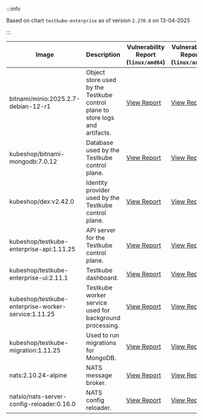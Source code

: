 :::info

Based on chart `testkube-enterprise` as of version `2.270.0` on 13-04-2025

:::

| Image | Description | Vulnerability Report (`linux/amd64`) | Vulnerability Report (`linux/arm64`) | Docker Image |
|-------|-------------|----------------------------------------|----------------------------------------|--------------|
| bitnami/minio:2025.2.7-debian-12-r1 | Object store used by the Testkube control plane to store logs and artifacts. | [View Report](./minio-2025.2.7-debian-12-r1_linux_amd64.md) | [View Report](./minio-2025.2.7-debian-12-r1_linux_arm64.md) | [View Image](https://hub.docker.com/layers/bitnami/minio/2025.2.7-debian-12-r1/images/sha256-6200cedfbe0d340913f74f16f93dcd203ec89702c7f120abf45b4bbbea3689cf?context=explore) |
| kubeshop/bitnami-mongodb:7.0.12 | Database used by the Testkube control plane. | [View Report](./bitnami-mongodb-7.0.12_linux_amd64.md) | [View Report](./bitnami-mongodb-7.0.12_linux_arm64.md) | [View Image](https://hub.docker.com/layers/kubeshop/bitnami-mongodb/7.0.12/images/sha256-43aa0e5c2e3eff47a9d82ab89e3d0bdde515b9b64628d328a18342e1facba8aa?context=explore) |
| kubeshop/dex:v2.42.0 | Identity provider used by the Testkube control plane. | [View Report](./dex-v2.42.0_linux_amd64.md) | [View Report](./dex-v2.42.0_linux_arm64.md) | [View Image](https://hub.docker.com/layers/kubeshop/dex/v2.42.0/images/sha256-10dc393947e2d04dd8c0972ccf405e6f47aba0b694af059c94aa9d249d69ae1b?context=explore) |
| kubeshop/testkube-enterprise-api:1.11.25 | API server for the Testkube control plane. | [View Report](./testkube-enterprise-api-1.11.25_linux_amd64.md) | [View Report](./testkube-enterprise-api-1.11.25_linux_arm64.md) | [View Image](https://hub.docker.com/layers/kubeshop/testkube-enterprise-api/1.11.25/images/sha256-9772759a74cbbcefd31aca4d03f5852a6d17af31ba4f19f0ca2fd73b7cee51c2?context=explore) |
| kubeshop/testkube-enterprise-ui:2.11.1 | Testkube dashboard. | [View Report](./testkube-enterprise-ui-2.11.1_linux_amd64.md) | [View Report](./testkube-enterprise-ui-2.11.1_linux_arm64.md) | [View Image](https://hub.docker.com/layers/kubeshop/testkube-enterprise-ui/2.11.1/images/sha256-9cc8654d9716803791e25f5f45025db3f3312462c714e7707111b5d6ee20ee73?context=explore) |
| kubeshop/testkube-enterprise-worker-service:1.11.25 | Testkube worker service used for background processing. | [View Report](./testkube-enterprise-worker-service-1.11.25_linux_amd64.md) | [View Report](./testkube-enterprise-worker-service-1.11.25_linux_arm64.md) | [View Image](https://hub.docker.com/layers/kubeshop/testkube-enterprise-worker-service/1.11.25/images/sha256-1b48a978e040bf94a12942c3ab1d51937ac66daf4d8f0e9e86514690573b6b92?context=explore) |
| kubeshop/testkube-migration:1.11.25 | Used to run migrations for MongoDB. | [View Report](./testkube-migration-1.11.25_linux_amd64.md) | [View Report](./testkube-migration-1.11.25_linux_arm64.md) | [View Image](https://hub.docker.com/layers/kubeshop/testkube-migration/1.11.25/images/sha256-611ecc7842c547f223fbd8c3fc2d5991d40df2b02022bfb7dcb53a9da827c393?context=explore) |
| nats:2.10.24-alpine | NATS message broker. | [View Report](./nats-2.10.24-alpine_linux_amd64.md) | [View Report](./nats-2.10.24-alpine_linux_arm64.md) | [View Image](https://hub.docker.com/layers/library/nats/2.10.24-alpine/images/sha256-d13ec5ce79a02e1be937820dd36db611e25bd0c08cd9947fa9a5d52a56bf91fc?context=explore) |
| natsio/nats-server-config-reloader:0.16.0 | NATS config reloader. | [View Report](./nats-server-config-reloader-0.16.0_linux_amd64.md) | [View Report](./nats-server-config-reloader-0.16.0_linux_arm64.md) | [View Image](https://hub.docker.com/layers/natsio/nats-server-config-reloader/0.16.0/images/sha256-6e1f185d0f39fdf6032872bd20f1ce134d4e18c923d55f7cf93d40afcf6a8ffe?context=explore) |

